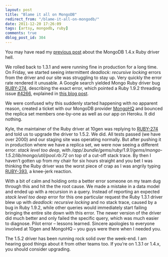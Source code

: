 ```yaml
---
layout: post
title: "Blame it all on MongoDB"
redirect_from: "/blame-it-all-on-mongodb/"
date: 2011-12-20 17:26:09
tags: [artsy, mongodb, ruby]
comments: true
dblog_post_id: 304
---
```

You may have read my [previous post](https://code.dblock.org/mongoid-202-mongo-bson-bsonext-140-and-141) about the MongoDB 1.4.x Ruby driver hell.

We rolled back to 1.3.1 and were running fine in production for a long time. On Friday, we started seeing intermittent _deadlock: recursive locking_ errors from the driver and our site was struggling to stay up. Very quickly the error rate rendered it unusable. A Google search yielded Mongo Ruby driver bug [RUBY-274](https://jira.mongodb.org/browse/RUBY-274), describing the exact error, which pointed a Ruby 1.9.2 threading issue [#4266](https://bugs.ruby-lang.org/issues/4266), explained in [this blog post](https://web.archive.org/web/20120228164435/http://blog.stochasticbytes.com/2011/01/rubys-threaderror-deadlock-recursive-locking-bug/).

We were confused why this suddenly started happening with no apparent reason, created a ticket with our MongoDB provider [MongoHQ](http://mongohq.com) and bounced the replica set members one-by-one as well as our app on Heroku. It did nothing.

Kyle, the maintainer of the Ruby driver at 10gen was replying to [RUBY-274](https://jira.mongodb.org/browse/RUBY-274) and told us to upgrade the driver to 1.5.2. We did. All tests passed (we have over 2000) and our staging site was operating normally. But after pushing it in production where we have a replica set, we were now seeing a different error: _stack level too deep_, with _/app/.bundle/gems/ruby/1.9.1/gems/mongo-1.5.2/lib/mongo/util/pool.rb:72_ on top of a cut-off stack trace. By then I haven’t gotten up from my chair for six hours straight and you bet I was thinking the Ruby driver was the worst piece of crap as I was angrily typing [RUBY-393](https://jira.mongodb.org/browse/RUBY-393), a knee-jerk reaction.

With a bit of calm and holding onto a better error someone on my team dug through this and hit the the root cause. We made a mistake in a data model and ended up with a recursion in a query. Instead of reporting an expected _stack level too deep_ error for this one particular request the Ruby 1.3.1 driver blew up with _deadlock: recursive locking_ and no stack trace, caused by a bug in Ruby 1.9.2, while other queries would immediately start failing bringing the entire site down with this error. The newer version of the driver did much better and only failed the specific query, which was much easier to diagnose. Pilot error – lessons learned. Sincere apologies to everyone involved at 10gen and MongoHQ – you guys were there when I needed you.

The 1.5.2 driver has been running rock solid over the week-end. I am hearing good things about it from other teams too. If you’re on 1.3.1 or 1.4.x, you should consider upgrading.
